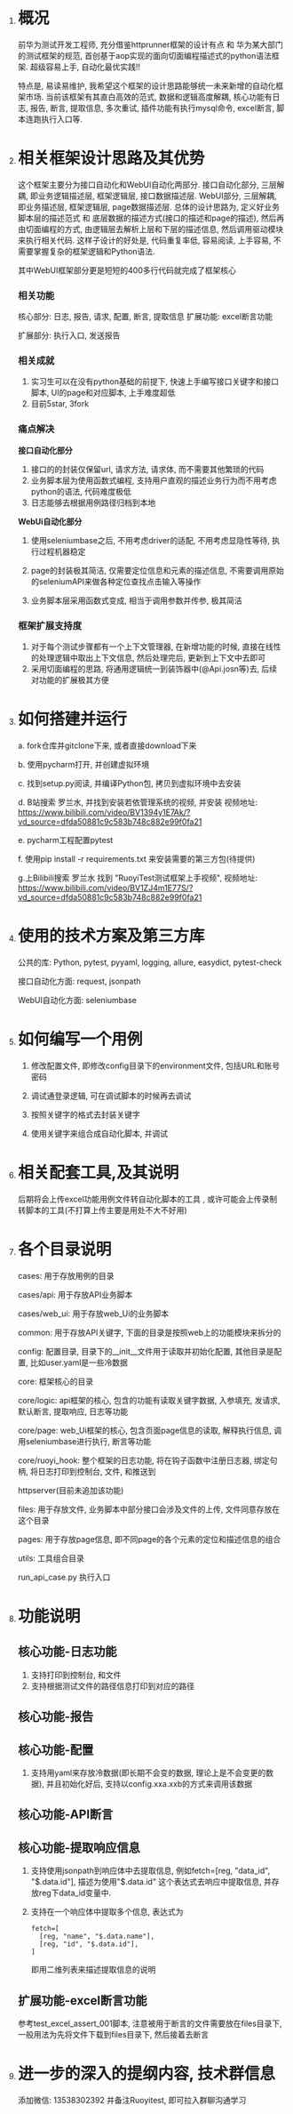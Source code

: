 1. # 概况

   前华为测试开发工程师, 充分借鉴httprunner框架的设计有点 和 华为某大部门的测试框架的规范, 首创基于aop实现的面向切面编程描述式的python语法框架. 超级容易上手, 自动化最优实践!!

    特点是, 易读易维护, 我希望这个框架的设计思路能够统一未来新增的自动化框架市场. 当前该框架有其直白高效的范式, 数据和逻辑高度解耦, 核心功能有日志, 报告, 断言, 提取信息, 多次重试, 插件功能有执行mysql命令, excel断言, 脚本连跑执行入口等. 

   

2. # 相关框架设计思路及其优势

   这个框架主要分为接口自动化和WebUI自动化两部分. 接口自动化部分, 三层解耦, 即业务逻辑描述层, 框架逻辑层, 接口数据描述层. WebUI部分, 三层解耦, 即业务描述层, 框架逻辑层, page数据描述层. 总体的设计思路为, 定义好业务脚本层的描述范式 和 底层数据的描述方式(接口的描述和page的描述), 然后再由切面编程的方式, 由逻辑层去解析上层和下层的描述信息, 然后调用驱动模块来执行相关代码. 这样子设计的好处是, 代码重复率低, 容易阅读, 上手容易, 不需要掌握复杂的框架逻辑和Python语法. 

   其中WebUI框架部分更是短短的400多行代码就完成了框架核心

   

   ### 相关功能

   核心部分: 日志, 报告, 请求, 配置, 断言, 提取信息
   扩展功能: excel断言功能

   扩展部分: 执行入口, 发送报告

   

   ### 相关成就

   1. 实习生可以在没有python基础的前提下, 快速上手编写接口关键字和接口脚本, UI的page和对应脚本, 上手难度超低
   2. 目前5star, 3fork

   

   ### 痛点解决

   **接口自动化部分**

   1. 接口的的封装仅保留url, 请求方法, 请求体, 而不需要其他繁琐的代码
   2. 业务脚本层为使用函数式编程, 支持用户直观的描述业务行为而不用考虑python的语法, 代码难度极低
   3. 日志能够去根据用例路径归档到本地

   

   **WebUi自动化部分**

   1. 使用seleniumbase之后, 不用考虑driver的适配, 不用考虑显隐性等待, 执行过程机器稳定

   2. page的封装极其简洁, 仅需要定位信息和元素的描述信息, 不需要调用原始的seleniumAPI来做各种定位查找点击输入等操作

   3. 业务脚本层采用函数式变成, 相当于调用参数并传参, 极其简洁

      

   ### 框架扩展支持度

   1. 对于每个测试步骤都有一个上下文管理器, 在新增功能的时候, 直接在线性的处理逻辑中取出上下文信息, 然后处理完后, 更新到上下文中去即可
   2. 采用切面编程的思路, 将通用逻辑统一到装饰器中(@Api.josn等)去, 后续对功能的扩展极其方便

   

3. # 如何搭建并运行

   a. fork仓库并gitclone下来, 或者直接download下来

   b. 使用pycharm打开, 并创建虚拟环境

   c. 找到setup.py阅读, 并编译Python包, 拷贝到虚拟环境中去安装

   d. B站搜索 罗兰水, 并找到安装若依管理系统的视频, 并安装
       视频地址: https://www.bilibili.com/video/BV1394y1E7Ak/?vd_source=dfda50881c9c583b748c882e99f0fa21

   e. pycharm工程配置pytest

   f. 使用pip install -r requirements.txt 来安装需要的第三方包(待提供)

   g.上Bilibili搜索 罗兰水 找到 "RuoyiTest测试框架上手视频", 视频地址: https://www.bilibili.com/video/BV1ZJ4m1E77S/?vd_source=dfda50881c9c583b748c882e99f0fa21
   
4. # 使用的技术方案及第三方库

   公共的库: Python, pytest, pyyaml, logging, allure, easydict, pytest-check

   接口自动化方面: request, jsonpath

   WebUI自动化方面: seleniumbase

   

5. # 如何编写一个用例

   1. 修改配置文件, 即修改config目录下的environment文件, 包括URL和账号密码

   2. 调试通登录逻辑, 可在调试脚本的时候再去调试

   3. 按照关键字的格式去封装关键字

   4. 使用关键字来组合成自动化脚本, 并调试

      

6. # 相关配套工具,及其说明

   后期将会上传excel功能用例文件转自动化脚本的工具 , 或许可能会上传录制转脚本的工具(不打算上传主要是用处不大不好用)

   

7. # 各个目录说明

   cases: 用于存放用例的目录

   cases/api: 用于存放API业务脚本

   cases/web_ui: 用于存放web_Ui的业务脚本

   common: 用于存放API关键字, 下面的目录是按照web上的功能模块来拆分的

   config: 配置目录, 目录下的__init__文件用于读取并初始化配置, 其他目录是配置, 比如user.yaml是一些冷数据

   core: 框架核心的目录

   core/logic: api框架的核心, 包含的功能有读取关键字数据, 入参填充, 发请求, 默认断言, 提取响应, 日志等功能

   core/page: web_Ui框架的核心, 包含页面page信息的读取, 解释执行信息, 调用seleniumbase进行执行, 断言等功能

   core/ruoyi_hook: 整个框架的日志功能, 将在钩子函数中注册日志器, 绑定句柄, 将日志打印到控制台, 文件, 和推送到

   httpserver(目前未追加该功能)

   files: 用于存放文件, 业务脚本中部分接口会涉及文件的上传, 文件同意存放在这个目录

   pages: 用于存放page信息, 即不同page的各个元素的定位和描述信息的组合

   utils: 工具组合目录

   run_api_case.py 执行入口

8. # 功能说明

   ## 核心功能-日志功能

   1. 支持打印到控制台, 和文件
   2. 支持根据测试文件的路径信息打印到对应的路径

   

   ## 核心功能-报告

   

   ## 核心功能-配置

   1. 支持用yaml来存放冷数据(即长期不会变的数据, 理论上是不会变更的数据), 并且初始化好后, 支持以config.xxa.xxb的方式来调用该数据

   

   ## 核心功能-API断言

   

   ## 核心功能-提取响应信息

   1. 支持使用jsonpath到响应体中去提取信息, 例如fetch=[reg, "data_id", "$.data.id"], 描述为使用"$.data.id" 这个表达式去响应中提取信息, 并存放reg下data_id变量中.

   2. 支持在一个响应体中提取多个信息, 表达式为

      ```
      fetch=[
      	[reg, "name", "$.data.name"],
      	[reg, "id", "$.data.id"],
      ]
      ```

      即用二维列表来描述提取信息的说明

   ## 扩展功能-excel断言功能

   参考test_excel_assert_001脚本, 注意被用于断言的文件需要放在files目录下, 一般用法为先将文件下载到files目录下, 然后接着去断言

   
   
9. # 进一步的深入的提纲内容, 技术群信息

   添加微信: 13538302392 并备注Ruoyitest, 即可拉入群聊沟通学习